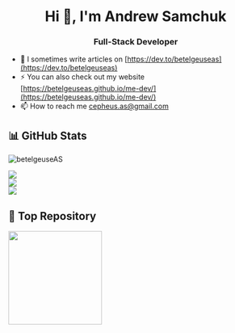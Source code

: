 <!--
**betelgeuseAS/betelgeuseAS** is a ✨ _special_ ✨ repository because its `README.md` (this file) appears on your GitHub profile.

Here are some ideas to get you started:

- 🔭 I’m currently working on ...
- 🌱 I’m currently learning ...
- 👯 I’m looking to collaborate on ...
- 🤔 I’m looking for help with ...
- 💬 Ask me about ...
- 📫 How to reach me: ...
- 😄 Pronouns: ...
- ⚡ Fun fact: ...
-->

<h1 align="center">Hi 👋, I'm Andrew Samchuk</h1>
<h3 align="center">Full-Stack Developer</h3>

- 📝 I sometimes write articles on [https://dev.to/betelgeuseas](https://dev.to/betelgeuseas)
- ⚡ You can also check out my website [https://betelgeuseas.github.io/me-dev/](https://betelgeuseas.github.io/me-dev/)
- 📫 How to reach me cepheus.as@gmail.com

<!---
## 💻 Tech Stack
![HTML5](https://img.shields.io/badge/html5-%23E34F26.svg?style=for-the-badge&logo=html5&logoColor=white)  
![CSS3](https://img.shields.io/badge/css3-%231572B6.svg?style=for-the-badge&logo=css3&logoColor=white) ![SASS](https://img.shields.io/badge/SASS-hotpink.svg?style=for-the-badge&logo=SASS&logoColor=white) ![MUI](https://img.shields.io/badge/MUI-%230081CB.svg?style=for-the-badge&logo=material-ui&logoColor=white)  
![JavaScript](https://img.shields.io/badge/javascript-%23323330.svg?style=for-the-badge&logo=javascript&logoColor=%23F7DF1E) ![TypeScript](https://img.shields.io/badge/typescript-3178c6.svg?style=for-the-badge&logo=typescript&logoColor=%23F7DF1E)  
![React](https://img.shields.io/badge/react-%2320232a.svg?style=for-the-badge&logo=react&logoColor=%2361DAFB) ![Redux](https://img.shields.io/badge/redux-%23593d88.svg?style=for-the-badge&logo=redux&logoColor=white) ![NextJS](https://img.shields.io/badge/next.js-%2320232a.svg?style=for-the-badge&logo=next.js&logoColor=white)  
![NodeJS](https://img.shields.io/badge/node.js-6DA55F?style=for-the-badge&logo=node.js&logoColor=white) ![Express](https://img.shields.io/badge/express-EEEEEE?style=for-the-badge&logo=express&logoColor=black) ![NestJS](https://img.shields.io/badge/nest.js-E0234E?style=for-the-badge&logo=nest.js&logoColor=white)  
![MySQL](https://img.shields.io/badge/mysql-3e6e93.svg?style=for-the-badge&logo=mysql&logoColor=white) ![MongoDB](https://img.shields.io/badge/MongoDB-008000.svg?style=for-the-badge&logo=mongodb&logoColor=white)  
![GraphQL](https://img.shields.io/badge/graphql-f6009c.svg?style=for-the-badge&logo=graphql&logoColor=white) ![Postman](https://img.shields.io/badge/Postman-FF6C37?style=for-the-badge&logo=postman&logoColor=white)  
![Webpack](https://img.shields.io/badge/webpack-75afcc?style=for-the-badge&logo=webpack&logoColor=white) ![Docker](https://img.shields.io/badge/docker-%230db7ed.svg?style=for-the-badge&logo=docker&logoColor=white) ![Kubernetes](https://img.shields.io/badge/kubernetes-%23326ce5.svg?style=for-the-badge&logo=kubernetes&logoColor=white)  
![NPM](https://img.shields.io/badge/NPM-c53635.svg?style=for-the-badge&logo=npm&logoColor=white)  
![Jira](https://img.shields.io/badge/jira-0f5cce.svg?style=for-the-badge&logo=jira&logoColor=white) ![Git](https://img.shields.io/badge/git-f44d27.svg?style=for-the-badge&logo=git&logoColor=white)
--->

## 📊 GitHub Stats
<p align="left">
  <img src="https://komarev.com/ghpvc/?username=betelgeuseAS&label=Profile%20views&color=0e75b6&style=flat" alt="betelgeuseAS" />
</p>

![](https://github-readme-stats.vercel.app/api?username=betelgeuseAS&theme=dark&hide_border=false&include_all_commits=false&count_private=false)<br/>
![](https://github-readme-streak-stats.herokuapp.com/?user=betelgeuseAS&theme=dark&hide_border=false)<br/>
![](https://github-readme-stats.vercel.app/api/top-langs/?username=betelgeuseAS&theme=dark&hide_border=false&include_all_commits=false&count_private=false&layout=compact)

## 🚀 Top Repository
<p align="left">
  <a href="https://github.com/betelgeuseAS/js-algorithms-data">
   <img src="https://github-readme-stats.vercel.app/api/pin/?username=betelgeuseAS&repo=js-algorithms-data&theme=vue-dark&hide_border=true" height="185">
  </a>
</p>

<!---
## 🏆 GitHub Trophies
![](https://github-profile-trophy.vercel.app/?username=betelgeuseAS&theme=monokai&no-frame=true&no-bg=true&margin-w=4)
--->
